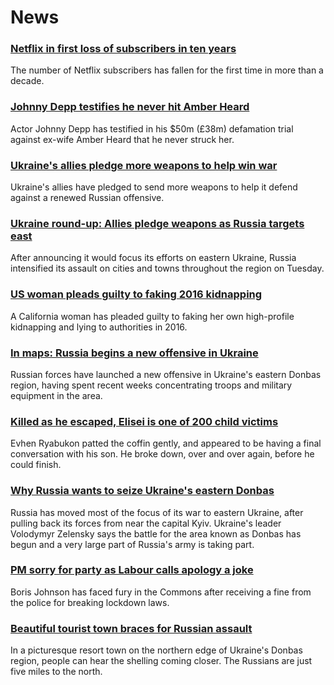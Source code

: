 # News
### [Netflix in first loss of subscribers in ten years](https://www.bbc.com/news/business-61153252)
The number of Netflix subscribers has fallen for the first time in more than a decade.
### [Johnny Depp testifies he never hit Amber Heard](https://www.bbc.com/news/world-us-canada-61154559)
Actor Johnny Depp has testified in his $50m (£38m) defamation trial against ex-wife Amber Heard that he never struck her.
### [Ukraine's allies pledge more weapons to help win war](https://www.bbc.com/news/world-europe-61155035)
Ukraine's allies have pledged to send more weapons to help it defend against a renewed Russian offensive.
### [Ukraine round-up: Allies pledge weapons as Russia targets east](https://www.bbc.com/news/world-europe-61156319)
After announcing it would focus its efforts on eastern Ukraine, Russia intensified its assault on cities and towns throughout the region on Tuesday.
### [US woman pleads guilty to faking 2016 kidnapping](https://www.bbc.com/news/world-us-canada-61153137)
A California woman has pleaded guilty to faking her own high-profile kidnapping and lying to authorities in 2016. 
### [In maps: Russia begins a new offensive in Ukraine](https://www.bbc.com/news/world-europe-60506682)
Russian forces have launched a new offensive in Ukraine's eastern Donbas region, having spent recent weeks concentrating troops and military equipment in the area.
### [Killed as he escaped, Elisei is one of 200 child victims](https://www.bbc.com/news/world-europe-61146084)
Evhen Ryabukon patted the coffin gently, and appeared to be having a final conversation with his son. He broke down, over and over again, before he could finish. 
### [Why Russia wants to seize Ukraine's eastern Donbas](https://www.bbc.com/news/world-europe-60938544)
Russia has moved most of the focus of its war to eastern Ukraine, after pulling back its forces from near the capital Kyiv. Ukraine's leader Volodymyr Zelensky says the battle for the area known as Donbas has begun and a very large part of Russia's army is taking part. 
### [PM sorry for party as Labour calls apology a joke](https://www.bbc.com/news/uk-politics-61154461)
Boris Johnson has faced fury in the Commons after receiving a fine from the police for breaking lockdown laws.
### [Beautiful tourist town braces for Russian assault](https://www.bbc.com/news/world-europe-61139415)
In a picturesque resort town on the northern edge of Ukraine's Donbas region, people can hear the shelling coming closer. The Russians are just five miles to the north. 
